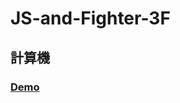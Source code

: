 # JS-and-Fighter-3F

## 計算機

### <a href="http://rexhung0302.github.io/JS-and-Fighter/JS-and-Fighter-3F/index.html">Demo</a>